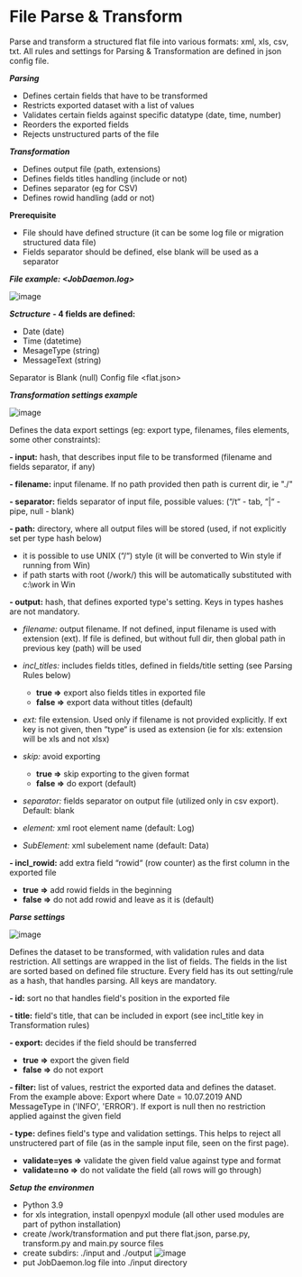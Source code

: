 # File Parse & Transform

Parse and transform a structured flat file into various formats: xml, xls, csv, txt.
All rules and settings for Parsing & Transformation are defined in json config file.

***Parsing***
- Defines certain fields that have to be transformed
- Restricts exported dataset with a list of values
- Validates certain fields against specific datatype (date, time, number)
- Reorders the exported fields
- Rejects unstructured parts of the file

***Transformation***
- Defines output file (path, extensions)
- Defines fields titles handling (include or not)
- Defines separator (eg for CSV)
- Defines rowid handling (add or not)

**Prerequisite**
- File should have defined structure (it can be some log file or migration structured data file)
- Fields separator should be defined, else blank will be used as a separator

***File example: <JobDaemon.log>***

![image](https://user-images.githubusercontent.com/80430638/221964288-662047b3-5ecb-4ffd-9ea8-0fc978ab005b.png)

***Sctructure***
**- 4 fields are defined:**
   - Date (date)
   - Time (datetime)
   - MesageType (string)
   - MessageText (string)

Separator is Blank (null)
Config file <flat.json>

***Transformation settings example***

![image](https://user-images.githubusercontent.com/80430638/221964664-07f0d22c-00ff-4f68-bb2d-f2a434caf183.png)

Defines the data export settings (eg: export type, filenames, files elements, some other constraints):

**- input:** hash, that describes input file to be transformed (filename and fields separator, if any)

**- filename:** input filename. If no path provided then path is current dir, ie "./"

**- separator:** fields separator of input file, possible values: (“/t“ - tab, “|“ - pipe, null - blank)

**- path:** directory, where all output files will be stored (used, if not explicitly set per type hash below)
 - it is possible to use UNIX (“/“) style (it will be converted to Win style if running from Win)
 - if path starts with root (/work/) this will be automatically substituted with c:\work in Win
 
**- output:** hash, that defines exported type's setting. Keys in types hashes are not mandatory.
 
 - *filename:* output filename. If not defined, input filename is used with extension (ext). If file is defined, but without full dir, then global path in previous key (path) will be used
 
 - *incl_titles:* includes fields titles, defined in fields/title setting (see Parsing Rules below) 
   - **true =>** export also fields titles in exported file
   - **false =>** export data without titles (default)
 
 - *ext:* file extension. Used only if filename is not provided explicitly. If ext key is not given, then “type“ is used as extension (ie for xls: extension will be xls and not xlsx)
 
 - *skip:* avoid exporting
   - **true =>** skip exporting to the given format
   - **false =>** do export (default)
 
 - *separator:* fields separator on output file (utilized only in csv export). Default: blank
 
 - *element:* xml root element name (default: Log)
 
 - *SubElement:* xml subelement name (default: Data)

**- incl_rowid:** add extra field “rowid“ (row counter) as the first column in the exported file
   - **true =>** add rowid fields in the beginning
   - **false =>** do not add rowid and leave as it is (default)

***Parse settings***

![image](https://user-images.githubusercontent.com/80430638/221968574-1a460224-b1bf-4f55-8880-cd790b4298a2.png)

Defines the dataset to be transformed, with validation rules and data restriction. All settings are wrapped in the list of fields. The fields in the list are sorted based on defined file structure. Every field has its out setting/rule as a hash, that handles parsing. All keys are mandatory.

**- id:** sort no that handles field's position in the exported file

**- title:** field's title, that can be included in export (see incl_title key in Transformation rules)

**- export:** decides if the field should be transferred
   - **true =>** export the given field
   - **false =>** do not export

**- filter:** list of values, restrict the exported data and defines the dataset. From the example above: Export where Date = 10.07.2019 AND MessageType in ('INFO', 'ERROR'). If export is null then no restriction applied against the given field

**- type:** defines field's type and validation settings. This helps to reject all unstructered part of file (as in the sample input file, seen on the first page).
   - **validate=yes =>** validate the given field value against type and format
   - **validate=no =>** do not validate the field (all rows will go through)

***Setup the environmen***
- Python 3.9
- for xls integration, install openpyxl module (all other used modules are part of python installation)
- create /work/transformation and put there flat.json, parse.py, transform.py and main.py source files
- create subdirs: ./input and ./output
![image](https://user-images.githubusercontent.com/80430638/221971016-4c0745b8-e2bc-4567-9b3c-0a25d0964eae.png)
- put JobDaemon.log file into ./input directory
